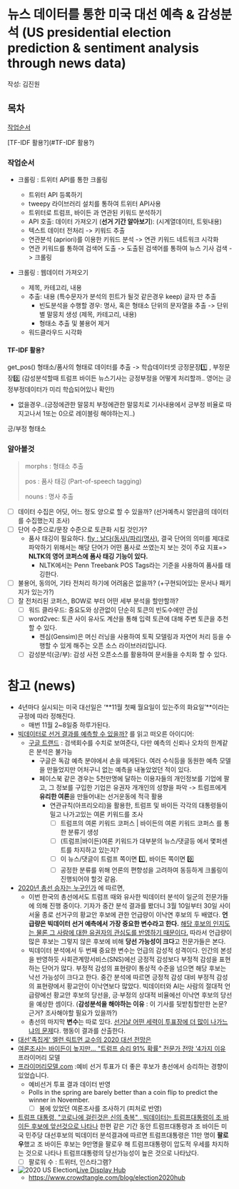 # 뉴스 데이터를 통한 미국 대선 예측 & 감성분석 (US presidential election prediction & sentiment analysis through news data)

작성: 김진원

## 목차

[작업순서](#작업순서)

[TF-IDF 활용?](#TF-IDF 활용?)





### 작업순서

- 크롤링 : 트위터 API를 통한 크롤링
  - 트위터 API 등록하기
  - tweepy 라이브러리 설치를 통하여 트위터 API사용
  - 트위터로 트럼프, 바이든 과 연관된 키워드 분석하기
  - API 호출: 데이터 가져오기 (**선거 기간 알아보기**): (시계열데이터, 트윗내용)
  - 텍스트 데이터 전처리 -> 키워드 추출
  - 연관분석 (apriori)를 이용한 키워드 분석 -> 연관 키워드 네트워크 시각화
  - 연관 키워드를 통하여 검색어 도출 -> 도출된 검색어를 통하여 뉴스 기사 검색 -> 크롤링

- 크롤링 : 웹데이터 가져오기
  - 제목, 카테고리, 내용
  - 추출: 내용 (특수문자가 분석의 힌트가 될것 같은경우 keep) 글자 만 추출
    - 빈도분석을 수행할 경우: 명사, 혹은 형태소 단위의 문자열을 추출 -> 단위별 말뭉치 생성 (제목, 카테고리, 내용)
    - 형태소 추출 및 불용어 제거
  - 워드클라우드 시각화



#### TF-IDF 활용?

get_pos() 형태소/품사의 형태로 데이터를 추출 -> 학습데이터셋 긍정문장:one: , 부정문장:zero: (감성분석할때 트럼프 바이든 뉴스기사는 긍정부정을 어떻게 처리할까.. 영어는 긍정부정데이터가 미리 학습되어있나 확인!)

- 없을경우..(긍정에관한 말뭉치 부정에관한 말뭉치로 기사내용에서 긍부정 비율로 따지고나서 1또는 0으로 레이블링 해야하는지..)

긍/부정 형태소



### 알아볼것

> morphs : 형태소 추출
>
> pos : 품사 태깅 (Part-of-speech tagging)
>
> nouns : 명사 추출

- [ ] 데이터 수집은 어딧, 어느 정도 양으로  할 수 있을까? (선거예측시 얼만큼의 데이터를 수집했는지 조사)
- [ ] 단어 수준으로/문장 수준으로 토큰화 시킬 것인가?
  - 품사 태깅이 필요하다. <u>fly : 날다(동사)/파리(명사)</u>, 결국 단어의 의미를 제대로 파악하기 위해서는 해당 단어가 어떤 품사로 쓰였는지 보는 것이 주요 지표=> **NLTK의 영어 코퍼스에 품사 태깅 기능이 있다.**
    - NLTK에서는 Penn Treebank POS Tags라는 기준을 사용하여 품사를 태깅한다.
- [ ] 불용어, 동의어, 기타 전처리 하기에 어려움은 없을까? (+구현되어있는 문서나 패키지가 있는가?)
- [ ] 잘 전처리된 코퍼스, BOW로 부터 어떤 세부 분석을 할만할까?
  - [ ] 워드 클라우드: 중요도와 상관없이 단순히 토큰의 빈도수에만 관심
  - [ ] word2vec: 토큰 사이 유사도 계산을 통해 입력 토큰에 대해 주변 토큰을 추천할 수 있다.
    - 젠심(Gensim)은 머신 러닝을 사용하여 토픽 모델링과 자연어 처리 등을 수행할 수 있게 해주는 오픈 소스 라이브러리입니다.
  - [ ] 감성분석(긍/부): 감성 사전 오픈소스를 활용하여 문서들을 수치화 할 수 있다.

# 참고 (news)

- 4년마다 실시되는 미국 대선일은 ‘**11월 첫째 월요일이 있는주의 화요일’**이라는 규정에 따라 정해진다. 
  - 매번 11월 2~8일중 하루가된다.
- [빅데이터로 선거 결과를 예측할 수 있을까?](http://eiec.kdi.re.kr/publish/naraView.do?cidx=11538) 를 읽고 떠오른 아이디어:
  - [구글 트랜드](https://trends.google.com/trends/?geo=US) : 검색회수를 수치로 보여준다, 다만 예측의 신뢰나 오차의 한계같은 분석은 불가능
    - 구글은 독감 예측 분야에서 손을 떼게된다. 여러 수식등을 동원한 예측 모델을 만들었지만 어처구니 없는 예측을 내놓았었던 적이 있다.
    - 페이스북 같은 경우는 5천만명에 달하는 이용자들의 개인정보를 기업에 팔고, 그 정보를 구입한 기업은 유권자 개개인의 성향을 파악 -> 트럼프에게 **유리한 여론**을 만들어내는 선거운동에 적극 활용
      - 연관규칙(아프리오리)을 활용한, 트럼프 및 바이든 각각의 대통령들이 밀고 나가고있는 여론 키워드를 조사
        - [ ] 트럼프의 여론 키워드 코퍼스 | 바이든의 여론 키워드 코퍼스 를 통한 분류기 생성
        - [ ] (트럼프|바이든)여론 키워드가 대부분의 뉴스/댓글등 에서 몇퍼센트를 차지하고 있는지?
        - [ ] 이 뉴스/댓글이 트럼프 쪽이면 :one:, 바이든 쪽이면 :zero:
        - [ ] 공정한 분류를 위해 언론의 편향성을 고려하여 동등하게 크롤링이 진행되어야 할것 같음.
- [2020년 총선 승자는 누구인가](https://news.joins.com/article/23747714) 에 따르면,
  - 이번 한국의 총선에서도 트럼프 때와 유사한 빅데이터 분석이 일군의 전문가들에 의해 진행 중이다. 기자가 중간 분석 결과를 봤더니 3월 10일부터 30일 사이 서울 종로 선거구의 황교안 후보에 관한 언급량이 이낙연 후보의 두 배였다. **언급량은 빅데이터 선거 예측에서 가장 중요한 변수라고 한다.** <u>해당 후보의 인지도는 물론 그 사람에 대한 유권자의 관심도를 반영하기 때문이다.</u> 따라서 언급량이 많은 후보는 그렇지 않은 후보에 비해 **당선 가능성이 크다**고 전문가들은 본다. 
  - 빅데이터 분석에서 두 번째 중요한 변수는 언급의 감성적 성격이다. 인간의 본성을 반영하듯 사회관계망서비스(SNS)에선 긍정적 감성보다 부정적 감성을 표현하는 단어가 많다. 부정적 감성의 표현량이 통상적 수준을 넘으면 해당 후보는 낙선 가능성이 크다고 한다. 중간 분석에 따르면 긍정적 감성 대비 부정적 감성의 표현량에서 황교안이 이낙연보다 많았다. 빅데이터와 AI는 사람의 절대적 언급량에선 황교안 후보의 당선을, 긍·부정의 상대적 비율에선 이낙연 후보의 당선을 예상한 셈이다. (**감성분석을 해야하는 이유** : 이 기사를 뒷받침할만한 논문? 근거? 조사해야할 필요가 있을까?)
  - 총선의 마지막 **변수**는 따로 있다. <u>선거날 어떤 세력이 투표장에 더 많이 나가느냐의 문제</u>다. 행동이 결과를 산출한다. 
- [대선'족집게' 엘런 릭트먼 교수의 2020 대선 전망은](http://tbs.seoul.kr/news/newsView.do?typ_800=4&idx_800=3406139&seq_800=20398716) 
- [여론조사는 바이든이 높지만… "트럼프 승리 91% 확률" 전문가 전망 '4가지 이유](http://www.newdaily.co.kr/site/data/html/2020/10/22/2020102200241.html) 프라이머리 모델
- [프라이머리모델.com](http://primarymodel.com) :예비 선거 투표가 더 좋은 후보가 총선에서 승리하는 경향이있었습니다.
  - 예비선거 투표 결과 데이터 반영
  - Polls in the spring are barely better than a coin flip to predict the winner in November.
    - [ ] 봄에 있었던 여론조사를 조사하기 (피처로 반영)
- [트럼프 대통령, "코로나에 걸린것은 신의 축복" , 빅데이터는 트럼프대통령이 조 바이든 후보에 앞선것으로 나타나](http://www.lkp.news/mobile/article.html?no=10759) 한편 같은 기간 동안 트럼프대통령과 조 바이든 미국 민주당 대선후보의 빅데이터 분석결과에 따르면 트럼프대통령은 11만 명이 **팔로우**했고 조 바이든 후보는 9만명을 팔로우 해 트럼프대통령이 압도적 우세를 차지하는 것으로 나타나 트럼프대통령의 당선가능성이 높은 것으로 나타났다.
  - [ ] 팔로워 수 : 트위터, 인스타그램? 
- ![2020 US Election](https://apps.crowdtangle.com/resources/images/2020_facebook_election.png)[Live Display Hub](https://apps.crowdtangle.com/election2020hub)
  - https://www.crowdtangle.com/blog/election2020hub
